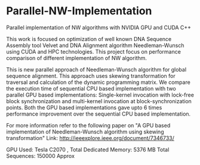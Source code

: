 # Parallel-NW-ImplementationParallel implementation of NW algorithms with NVIDIA GPU and CUDA C++This work is focused on optimization of well known DNA Sequence Assembly tool Velvet and DNA Alignment algorithm Needleman-Wunsch using CUDA and HPC technologies. This project focus on performance comparison of different implementation of NW algorithm.This is new parallel approach of Needleman-Wunsch algorithm for global sequence alignment. This approach uses skewing transformation for traversal and calculation of the dynamic programming matrix. We compare the execution time of sequential CPU based implementation with two parallel GPU based implementations: Single-kernel invocation with lock-free block synchronization and multi-kernel invocation at block-synchronization points. Both the GPU based implementations gave upto 6 times performance improvement over the sequential CPU based implementation.For more information refer to the following paper on "A GPU based implementation of Needleman-Wunsch algorithm using skewing transformation"Link: http://ieeexplore.ieee.org/document/7346733/GPU Used: Tesla C2070 , Total Dedicated Memory: 5376 MBTotal Sequences: 150000 Approx